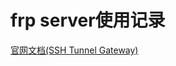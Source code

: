 # frp server使用记录

[官网文档(SSH Tunnel Gateway)](https://gofrp.org/zh-cn/docs/features/common/ssh/)

```bash

```
